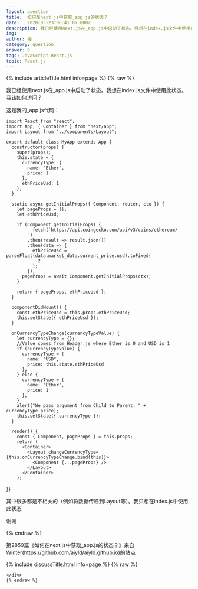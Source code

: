 ```yaml
---
layout: question
title:  如何在next.js中获取_app.js的状态？
date:   2020-03-23T06:41:07.000Z
description: 我已经使用next.js在_app.js中启动了状态。我想在index.js文件中使用此状态。我该如何访问？这是我的_app.js代码：impor...
img: 
author: 梅
category: question
answer: 0
tags: JavaScript React.js
topic: React.js
---
```

<div class="article-root">
  <div class="article">
    {% include articleTitle.html info=page %}
    {% raw %}
    <div class="article-content"><p><font style="vertical-align: inherit;"><font style="vertical-align: inherit;">我已经使用next.js在_app.js中启动了状态。</font><font style="vertical-align: inherit;">我想在index.js文件中使用此状态。</font><font style="vertical-align: inherit;">我该如何访问？</font></font></p>

<p><font style="vertical-align: inherit;"><font style="vertical-align: inherit;">这是我的_app.js代码：</font></font></p>

<pre><code>import React from "react";<font></font>
import App, { Container } from "next/app";<font></font>
import Layout from "../components/Layout";<font></font>
<font></font>
export default class MyApp extends App {<font></font>
  constructor(props) {<font></font>
    super(props);<font></font>
    this.state = {<font></font>
      currencyType: {<font></font>
        name: "Ether",<font></font>
        price: 1<font></font>
      },<font></font>
      ethPriceUsd: 1<font></font>
    };<font></font>
  }<font></font>
<font></font>
  static async getInitialProps({ Component, router, ctx }) {<font></font>
    let pageProps = {};<font></font>
    let ethPriceUsd;<font></font>
<font></font>
    if (Component.getInitialProps) {<font></font>
          fetch(`https://api.coingecko.com/api/v3/coins/ethereum/<font></font>
        `)<font></font>
        .then(result =&gt; result.json())<font></font>
        .then(data =&gt; {<font></font>
          ethPriceUsd = parseFloat(data.market_data.current_price.usd).toFixed(<font></font>
            2<font></font>
          );<font></font>
        });<font></font>
      pageProps = await Component.getInitialProps(ctx);<font></font>
    }<font></font>
<font></font>
    return { pageProps, ethPriceUsd };<font></font>
  }<font></font>
<font></font>
  componentDidMount() {<font></font>
    const ethPriceUsd = this.props.ethPriceUsd;<font></font>
    this.setState({ ethPriceUsd });<font></font>
  }<font></font>
<font></font>
  onCurrencyTypeChange(currencyTypeValue) {<font></font>
    let currencyType = {};<font></font>
    //Value comes from Header.js where Ether is 0 and USD is 1<font></font>
    if (currencyTypeValue) {<font></font>
      currencyType = {<font></font>
        name: "USD",<font></font>
        price: this.state.ethPriceUsd<font></font>
      };<font></font>
    } else {<font></font>
      currencyType = {<font></font>
        name: "Ether",<font></font>
        price: 1<font></font>
      };<font></font>
    }<font></font>
    alert("We pass argument from Child to Parent: " + currencyType.price);<font></font>
    this.setState({ currencyType });<font></font>
  }<font></font>
<font></font>
  render() {<font></font>
    const { Component, pageProps } = this.props;<font></font>
    return (<font></font>
      &lt;Container&gt;<font></font>
        &lt;Layout changeCurrencyType={this.onCurrencyTypeChange.bind(this)}&gt;<font></font>
          &lt;Component {...pageProps} /&gt;<font></font>
        &lt;/Layout&gt;<font></font>
      &lt;/Container&gt;<font></font>
    );<font></font>
</code></pre>

<p><font style="vertical-align: inherit;"><font style="vertical-align: inherit;">}}</font></font></p>

<p><font style="vertical-align: inherit;"><font style="vertical-align: inherit;">其中很多都是不相关的（例如将数据传递到Layout等）。</font><font style="vertical-align: inherit;">我只想在index.js中使用此状态</font></font></p>

<p><font style="vertical-align: inherit;"><font style="vertical-align: inherit;">谢谢</font></font></p></div>
    {% endraw %}
  </div>
  <p class="winter_mark">第2859篇《如何在next.js中获取_app.js的状态？》来自Winter(https://github.com/aiyld/aiyld.github.io)的站点</p>
  <div class="discuss-wrapper">
    {% include discussTitle.html info=page %}
    {% raw %}
    <div class="discuss-list">
    
    </div>
    {% endraw %}
  </div>
<div>
